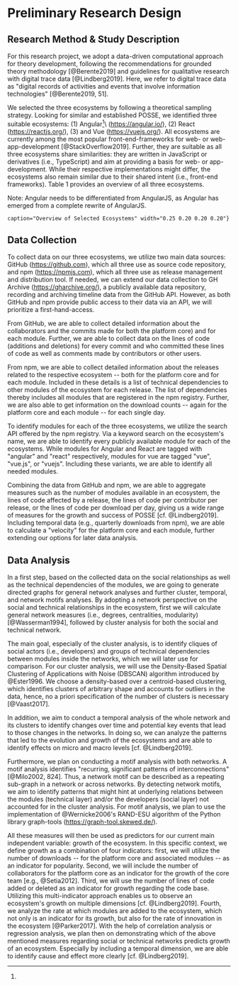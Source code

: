 # Preliminary Research Design

## Research Method & Study Description

For this research project, we adopt a data-driven computational approach for
theory development, following the recommendations for grounded theory
methodology [@Berente2019] and guidelines for qualitative research with digital
trace data [@Lindberg2019]. Here, we refer to digital trace data as "digital
records of activities and events that involve information technologies"
[@Berente2019, 51].

We selected the three ecosystems by following a theoretical sampling strategy.
Looking for similar and established POSSE, we identified three suitable
ecosystems: (1) Angular[^1]\ (https://angular.io/), (2) React
(https://reactjs.org/), (3) and Vue (https://vuejs.org/). All ecosystems are
currently among the most popular front-end-frameworks for web- or
web-app-development [@StackOverflow2019]. Further, they are suitable as all
three ecosystems share similarities: they are written in JavaScript or
derivatives (i.e., TypeScript) and aim at providing a basis for web- or
app-development. While their respective implementations might differ, the
ecosystems also remain similar due to their shared intent (i.e., front-end
frameworks). Table 1 provides an overview of all three ecosystems.

[^1]:

  Note: Angular needs to be differentiated from AngularJS, as Angular has
  emerged from a complete rewrite of AngularJS.

```{.table file="https://docs.google.com/spreadsheets/d/e/2PACX-1vQrJ70zxeSEP32qRYyoIyiwmMVUu3mu-XwGhpZprxWAvWNyOqcFhjEqVk2xoLPr7N1ibmttJ260nbYn/pub?gid=0&single=true&output=csv" delimiter="," header="yes" align="LCCC" inlinemarkdown="yes"
caption="Overview of Selected Ecosystems" width="0.25 0.20 0.20 0.20"}

```

## Data Collection

To collect data on our three ecosystems, we utilize two main data sources:
GitHub (https://github.com), which all three use as source code repository, and
npm (https://npmjs.com), which all three use as release management and
distribution tool. If needed, we can extend our data collection to GH Archive
(https://gharchive.org/), a publicly available data repository, recording and
archiving timeline data from the GitHub API. However, as both GitHub and npm
provide public access to their data via an API, we will prioritize a
first-hand-access.

From GitHub, we are able to collect detailed information about the collaborators
and the commits made for both the platform core) and for each module. Further,
we are able to collect data on the lines of code (additions and deletions) for
every commit and who committed these lines of code as well as comments made by
contributors or other users.

From npm, we are able to collect detailed information about the releases related
to the respective ecosystem -- both for the platform core and for each module.
Included in these details is a list of technical dependencies to other modules
of the ecosystem for each release. The list of dependencies thereby includes all
modules that are registered in the npm registry. Further, we are also able to
get information on the download counts -- again for the platform core and each
module -- for each single day.

To identify modules for each of the three ecosystems, we utilize the search API
offered by the npm registry. Via a keyword search on the ecosystem's name, we
are able to identify every publicly available module for each of the ecosystems.
While modules for Angular and React are tagged with "angular" and "react"
respectively, modules for vue are tagged "vue", "vue.js", or "vuejs". Including
these variants, we are able to identify all needed modules.

Combining the data from GitHub and npm, we are able to aggregate measures such
as the number of modules available in an ecosystem, the lines of code affected
by a release, the lines of code per contributor per release, or the lines of
code per download per day, giving us a wide range of measures for the growth and
success of POSSE [cf. @Lindberg2019]. Including temporal data (e.g., quarterly
downloads from npm), we are able to calculate a "velocity" for the platform core
and each module, further extending our options for later data analysis.

## Data Analysis

In a first step, based on the collected data on the social relationships as well
as the technical dependencies of the modules, we are going to generate directed
graphs for general network analyses and further cluster, temporal, and network
motifs analyses. By adopting a network perspective on the social and technical
relationships in the ecosystem, first we will calculate general network measures
(i.e., degrees, centralities, modularity) [@Wasserman1994], followed by cluster
analysis for both the social and technical network.

The main goal, especially of the cluster analysis, is to identify cliques of
social actors (i.e., developers) and groups of technical dependencies between
modules inside the networks, which we will later use for comparison. For our
cluster analysis, we will use the Density-Based Spatial Clustering of
Applications with Noise (DBSCAN) algorithm introduced by @Ester1996. We choose a
density-based over a centroid-based clustering, which identifies clusters of
arbitrary shape and accounts for outliers in the data, hence, no a priori
specification of the number of clusters is necessary [@Vaast2017].

In addition, we aim to conduct a temporal analysis of the whole network and its
clusters to identify changes over time and potential key events that lead to
those changes in the networks. In doing so, we can analyze the patterns that led
to the evolution and growth of the ecosystems and are able to identify effects
on micro and macro levels [cf. @Lindberg2019].

Furthermore, we plan on conducting a motif analysis with both networks. A motif
analysis identifies "recurring, significant patterns of interconnections"
[@Milo2002, 824]. Thus, a network motif can be described as a repeating
sub-graph in a network or across networks. By detecting network motifs, we aim
to identify patterns that might hint at underlying relations between the modules
(technical layer) and/or the developers (social layer) not accounted for in the
cluster analysis. For motif analysis, we plan to use the implementation of
@Wernicke2006's RAND-ESU algorithm of the Python library graph-tools
(https://graph-tool.skewed.de/).

All these measures will then be used as predictors for our current main
independent variable: growth of the ecosystem. In this specific context, we
define growth as a combination of four indicators: first, we will utilize the
number of downloads -- for the platform core and associated modules -- as an
indicator for popularity. Second, we will include the number of collaborators
for the platform core as an indicator for the growth of the core team [e.g.,
@Setia2012]. Third, we will use the number of lines of code added or deleted as
an indicator for growth regarding the code base. Utilizing this multi-indicator
approach enables us to observe an ecosystem's growth on multiple dimensions [cf.
@Lindberg2019]. Fourth, we analyze the rate at which modules are added to the
ecosystem, which not only is an indicator for its growth, but also for the rate
of innovation in the ecosystem [@Parker2017]. With the help of correlation
analysis or regression analysis, we plan then on demonstrating which of the
above mentioned measures regarding social or technical networks predicts growth
of an ecosystem. Especially by including a temporal dimension, we are able to
identify cause and effect more clearly [cf. @Lindberg2019].
